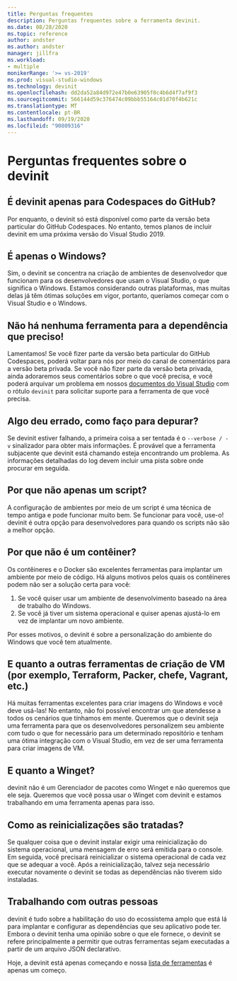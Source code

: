 ```yaml
---
title: Perguntas frequentes
description: Perguntas frequentes sobre a ferramenta devinit.
ms.date: 08/28/2020
ms.topic: reference
author: andster
ms.author: andster
manager: jillfra
ms.workload:
- multiple
monikerRange: '>= vs-2019'
ms.prod: visual-studio-windows
ms.technology: devinit
ms.openlocfilehash: dd2da52a84d972e47b0e63905f0c4b6d4f7af9f3
ms.sourcegitcommit: 566144d59c376474c09bbb55164c01d70f4b621c
ms.translationtype: MT
ms.contentlocale: pt-BR
ms.lasthandoff: 09/19/2020
ms.locfileid: "90809316"
---
```

# <a name="frequently-asked-questions-for-devinit"></a>Perguntas frequentes sobre o devinit

## <a name="is-devinit-just-for-github-codespaces"></a>É devinit apenas para Codespaces do GitHub?

Por enquanto, o devinit só está disponível como parte da versão beta particular do GitHub Codespaces. No entanto, temos planos de incluir devinit em uma próxima versão do Visual Studio 2019.

## <a name="is-it-windows-only"></a>É apenas o Windows?
Sim, o devinit se concentra na criação de ambientes de desenvolvedor que funcionam para os desenvolvedores que usam o Visual Studio, o que significa o Windows. Estamos considerando outras plataformas, mas muitas delas já têm ótimas soluções em vigor, portanto, queríamos começar com o Visual Studio e o Windows.

## <a name="theres-no-tool-for-the-dependency-i-need"></a>Não há nenhuma ferramenta para a dependência que preciso!

Lamentamos! Se você fizer parte da versão beta particular do GitHub Codespaces, poderá voltar para nós por meio do canal de comentários para a versão beta privada. Se você não fizer parte da versão beta privada, ainda adoraremos seus comentários sobre o que você precisa, e você poderá arquivar um problema em nossos [documentos do Visual Studio](https://github.com/MicrosoftDocs/visualstudio-docs/) com o rótulo `devinit` para solicitar suporte para a ferramenta de que você precisa.

## <a name="something-went-wrong-how-do-i-debug"></a>Algo deu errado, como faço para depurar?

Se devinit estiver falhando, a primeira coisa a ser tentada é o `--verbose / -v` sinalizador para obter mais informações. É provável que a ferramenta subjacente que devinit está chamando esteja encontrando um problema. As informações detalhadas do log devem incluir uma pista sobre onde procurar em seguida.

## <a name="why-not-just-a-script"></a>Por que não apenas um script?

A configuração de ambientes por meio de um script é uma técnica de tempo antiga e pode funcionar muito bem. Se funcionar para você, use-o! devinit é outra opção para desenvolvedores para quando os scripts não são a melhor opção.

## <a name="why-not-a-container"></a>Por que não é um contêiner?

Os contêineres e o Docker são excelentes ferramentas para implantar um ambiente por meio de código. Há alguns motivos pelos quais os contêineres podem não ser a solução certa para você:

1. Se você quiser usar um ambiente de desenvolvimento baseado na área de trabalho do Windows.
1. Se você já tiver um sistema operacional e quiser apenas ajustá-lo em vez de implantar um novo ambiente.

Por esses motivos, o devinit é sobre a personalização do ambiente do Windows que você tem atualmente.

## <a name="what-about-other-vm-creation-tools-for-example-terraform-packer-chef-vagrant-etc"></a>E quanto a outras ferramentas de criação de VM (por exemplo, Terraform, Packer, chefe, Vagrant, etc.)

Há muitas ferramentas excelentes para criar imagens do Windows e você deve usá-las! No entanto, não foi possível encontrar um que atendesse a todos os cenários que tínhamos em mente. Queremos que o devinit seja uma ferramenta para que os desenvolvedores personalizem seu ambiente com tudo o que for necessário para um determinado repositório e tenham uma ótima integração com o Visual Studio, em vez de ser uma ferramenta para criar imagens de VM.

## <a name="what-about-winget"></a>E quanto a Winget?

devinit não é um Gerenciador de pacotes como Winget e não queremos que ele seja. Queremos que você possa usar o Winget com devinit e estamos trabalhando em uma ferramenta apenas para isso.

## <a name="how-are-restarts-handled"></a>Como as reinicializações são tratadas?

Se qualquer coisa que o devinit instalar exigir uma reinicialização do sistema operacional, uma mensagem de erro será emitida para o console. Em seguida, você precisará reinicializar o sistema operacional de cada vez que se adequar a você. Após a reinicialização, talvez seja necessário executar novamente o devinit se todas as dependências não tiverem sido instaladas.

## <a name="working-with-others"></a>Trabalhando com outras pessoas

devinit é tudo sobre a habilitação do uso do ecossistema amplo que está lá para implantar e configurar as dependências que seu aplicativo pode ter. Embora o devinit tenha uma opinião sobre o que ele fornece, o devinit se refere principalmente a permitir que outras ferramentas sejam executadas a partir de um arquivo JSON declarativo.

Hoje, a devinit está apenas começando e nossa [lista de ferramentas](/devinit-tool-list.md) é apenas um começo.
